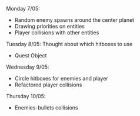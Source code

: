 Monday 7/05:
+ Random enemy spawns around the center planet
+ Drawing priorities on entities
+ Player collisions with other entities

Tuesday 8/05:
Thought about which hitboxes to use
+ Quest Object

Wednesday 9/05:
+ Circle hitboxes for enemies and player
+ Refactored player collisions

Thursday 10/05:
+ Enemies-bullets collisions
